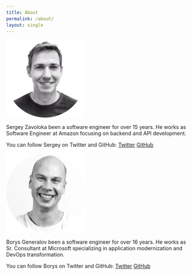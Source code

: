 ```yaml
---
title: About
permalink: /about/
layout: single
---
```


![profile-zavolokas](assets/profile/zavolokas.png)

Sergey Zavoloka been a software engineer for over 15 years. He works as Software Engineer at Amazon focusing on backend and API development.

You can follow Sergey on Twitter and GitHub:
[Twitter](https://twitter.com/zavolokas)
[GitHub](https://github.com/zavolokas)

![profile-bgener](assets/profile/bgener.png)

Borys Generalov been a software engineer for over 16 years. He works as Sr. Consultant at Microsoft specializing in application modernization and DevOps transformation.

You can follow Borys on Twitter and GitHub:
[Twitter](https://twitter.com/bgeneralov)
[GitHub](https://github.com/bgener)
